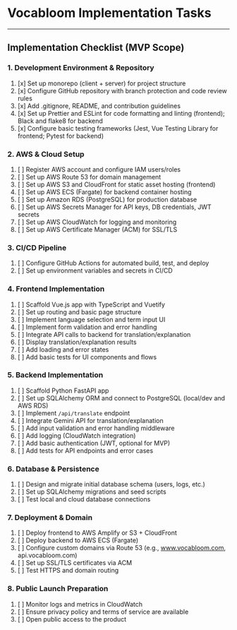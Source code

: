# Vocabloom Implementation Tasks

---

## Implementation Checklist (MVP Scope)

### 1. Development Environment & Repository
1. [x] Set up monorepo (client + server) for project structure
2. [x] Configure GitHub repository with branch protection and code review rules
3. [x] Add .gitignore, README, and contribution guidelines
4. [x] Set up Prettier and ESLint for code formatting and linting (frontend); Black and flake8 for backend
5. [x] Configure basic testing frameworks (Jest, Vue Testing Library for frontend; Pytest for backend)

### 2. AWS & Cloud Setup
1. [ ] Register AWS account and configure IAM users/roles
2. [ ] Set up AWS Route 53 for domain management
3. [ ] Set up AWS S3 and CloudFront for static asset hosting (frontend)
4. [ ] Set up AWS ECS (Fargate) for backend container hosting
5. [ ] Set up Amazon RDS (PostgreSQL) for production database
6. [ ] Set up AWS Secrets Manager for API keys, DB credentials, JWT secrets
7. [ ] Set up AWS CloudWatch for logging and monitoring
8. [ ] Set up AWS Certificate Manager (ACM) for SSL/TLS

### 3. CI/CD Pipeline
1. [ ] Configure GitHub Actions for automated build, test, and deploy
2. [ ] Set up environment variables and secrets in CI/CD

### 4. Frontend Implementation
1. [ ] Scaffold Vue.js app with TypeScript and Vuetify
2. [ ] Set up routing and basic page structure
3. [ ] Implement language selection and term input UI
4. [ ] Implement form validation and error handling
5. [ ] Integrate API calls to backend for translation/explanation
6. [ ] Display translation/explanation results
7. [ ] Add loading and error states
8. [ ] Add basic tests for UI components and flows

### 5. Backend Implementation
1. [ ] Scaffold Python FastAPI app
2. [ ] Set up SQLAlchemy ORM and connect to PostgreSQL (local/dev and AWS RDS)
3. [ ] Implement `/api/translate` endpoint
4. [ ] Integrate Gemini API for translation/explanation
5. [ ] Add input validation and error handling middleware
6. [ ] Add logging (CloudWatch integration)
7. [ ] Add basic authentication (JWT, optional for MVP)
8. [ ] Add tests for API endpoints and error cases

### 6. Database & Persistence
1. [ ] Design and migrate initial database schema (users, logs, etc.)
2. [ ] Set up SQLAlchemy migrations and seed scripts
3. [ ] Test local and cloud database connections

### 7. Deployment & Domain
1. [ ] Deploy frontend to AWS Amplify or S3 + CloudFront
2. [ ] Deploy backend to AWS ECS (Fargate)
3. [ ] Configure custom domains via Route 53 (e.g., www.vocabloom.com, api.vocabloom.com)
4. [ ] Set up SSL/TLS certificates via ACM
5. [ ] Test HTTPS and domain routing

### 8. Public Launch Preparation
1. [ ] Monitor logs and metrics in CloudWatch
2. [ ] Ensure privacy policy and terms of service are available
3. [ ] Open public access to the product

